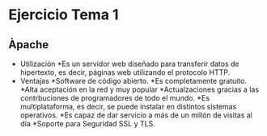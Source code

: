 # Ejercicio Tema 1
## Àpache
* Utilización
	*Es un servidor web diseñado para transferir datos de hipertexto, es decir, páginas web utilizando el protocolo HTTP.
* Ventajas
	*Software de código abierto.
	*Es completamente gratuito.
	*Alta aceptación en la red y muy popular
	*Actualzaciones gracias a las contrbuciones de programadores de todo el mundo.
	*Es multiplataforma, es decir, se puede instalar en distintos sistemas operativos.
	*Es capaz de dar servicio a más de un millón de visitas al día
	*Soporte para Seguridad SSL y TLS.


